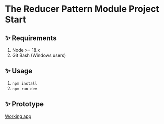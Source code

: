 # The Reducer Pattern Module Project Start

## ✨ Requirements

1. Node >= 18.x
2. Git Bash (Windows users)

## ✨ Usage

1. `npm install`
2. `npm run dev`

## ✨ Prototype

[Working app](https://bloominstituteoftechnology.github.io/W_S10_M1_Project/)

